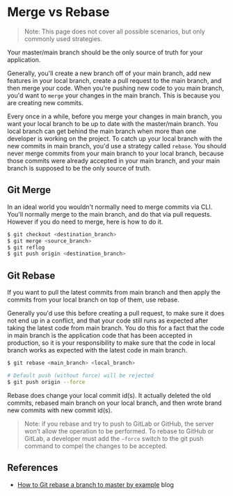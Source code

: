# Merge vs Rebase

> Note: This page does not cover all possible scenarios, but only commonly used strategies.

Your master/main branch should be the only source of truth for your application.

Generally, you'll create a new branch off of your main branch, add new features in your local branch, create a pull request to the main branch, and then merge your code. When you're pushing new code to you main branch, you'd want to `merge` your changes in the main branch. This is because you are creating new commits.

Every once in a while, before you merge your changes in main branch, you want your local branch to be up to date with the master/main branch. You local branch can get behind the main branch when more than one developer is working on the project. To catch up your local branch with the new commits in main branch, you'd use a strategy called `rebase`. You should never merge commits from your main branch to your local branch, because those commits were already accepted in your main branch, and your main branch is supposed to be the only source of truth. 

## Git Merge

In an ideal world you wouldn't normally need to merge commits via CLI. You'll normally merge to the main branch, and do that via pull requests. However if you do need to merge, here is how to do it.

```sh
$ git checkout <destination_branch>
$ git merge <source_branch>
$ git reflog
$ git push origin <destination_branch>
```

## Git Rebase

If you want to pull the latest commits from main branch and then apply the commits from your local branch on top of them, use rebase. 

Generally you'd use this before creating a pull request, to make sure it does not end up in a conflict, and that your code still runs as expected after taking the latest code from main branch. You do this for a fact that the code in main branch is the application code that has been accepted in production, so it is your responsibility to make sure that the code in local branch works as expected with the latest code in main branch.

```sh
$ git rebase <main_branch> <local_branch>

# Default push (without force) will be rejected
$ git push origin --force
```

Rebase does change your local commit id(s). It actually deleted the old commits, rebased main branch on your local branch, and then wrote brand new commits with new commit id(s).

> Note: if you rebase and try to push to GitLab or GitHub, the server won’t allow the operation to be performed. To rebase to GitHub or GitLab, a developer must add the `–force` switch to the git push command to compel the changes to be accepted.

## References

* [How to Git rebase a branch to master by example](https://www.theserverside.com/blog/Coffee-Talk-Java-News-Stories-and-Opinions/How-to-Git-rebase-a-branch-to-master-example) blog
